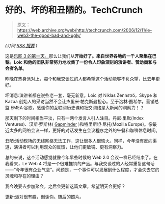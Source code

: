 # 好的、坏的和丑陋的。TechCrunch

> 原文：<https://web.archive.org/web/http://techcrunch.com/2006/12/11/le-web3-the-good-bad-and-ugly/>

*(订阅 [RSS 提要](https://web.archive.org/web/20160305143732/http://feeds.feedburner.com/TechCrunchUK) )*

这是[乐网 3 的第一天。](https://web.archive.org/web/20160305143732/http://www.leweb3.com/)那么让我们从**开始好了。来自世界各地的一千人聚集在巴黎。Loic 和他的团队非常努力地收集了一份令人印象深刻的演讲者、赞助商和与会者名单。**

昨晚在热身派对上，每个和我交谈过的人都希望这个活动能够不负众望，比去年更好。

坏消息:演讲者都在说些老一套，毫无新意。Loic 对 Niklas Zennströ，Skype 和 Kazaa 创始人的采访当然不会让杰里米·帕克斯曼担心。至于洛林·图希尔，营销总监 EMEA·谷歌，感谢你的互联网历史课和社交网络是大新闻的洞察力！？

那天剩下的时间相当平淡，只有一两个发言人引人注目。丹尼·里默(Index Ventures)、汉斯·罗斯林( [Gapminder](https://web.archive.org/web/20160305143732/http://www.gapminder.org/) )和特里斯坦·尼托(Mozilla Europe)。像最近太多的网络会议一样，更好的对话发生在会议程序之外的午餐和咖啡休息时间。

丑陋:活动现场的无线网络无法工作，这让很多人很恼火。同样，今年没有反向渠道，演讲者可以利用观众的反馈，让他们更敏锐、更有洞察力。

总的来说，这个活动感觉就像今年早些时候的 Web 2.0 会议一样已经结束了。在我看来，Le Web 4 将是一个很难推销的产品。与我交谈过的人经常重复这句话——“今年很有企业气息”。问题是，一个事件可以发展到什么程度，才会失去它的灵魂和存在的理由？

我今晚要去参加聚会，之后会更新这篇文章。希望明天会更好？

更新:派对很有趣，谢谢你。随后的照片。